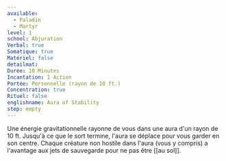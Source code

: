 ```yaml
---
available:
  - Paladin
  - Martyr
level: 1
school: Abjuration
Verbal: true
Somatique: true
Matériel: false
detailmat:
Durée: 10 Minutes
Incantation: 1 Action
Portée: Personnelle (rayon de 10 ft.)
Concentration: true
Rituel: false
englishname: Aura of Stability
step: empty
---
```


Une énergie gravitationnelle rayonne de vous dans une aura d'un rayon de 10 ft. Jusqu'à ce que le sort termine, l'aura se déplace pour vous garder en son centre. Chaque créature non hostile dans l'aura (vous y compris) a l'avantage aux jets de sauvegarde pour ne pas être [[au sol]].